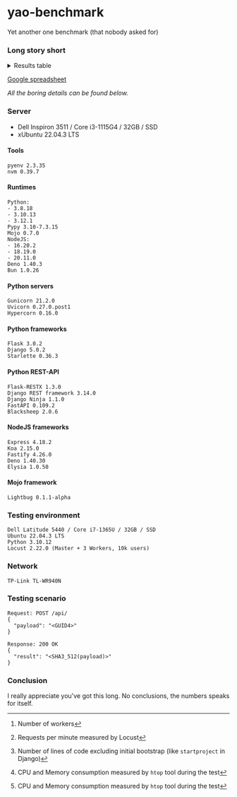 # yao-benchmark
Yet another one benchmark (that nobody asked for)
### Long story short
<details>
<summary>Results table</summary>

| Framework   | Runtime | Server   | W[^1] | RPM[^2] | L[^3] | CPU%[^4] | Mem%[^4] |
|-------------|---------|----------|-------|---------|-------|----------|----------|
| Flask-RESTX | py38    | Gunicorn | 1     | xxx     | xx    | 30        | 10      |
</details>

[Google spreadsheet](https://docs.google.com/spreadsheets/d/1Cojv3-i-Jp5OBe26qyfy-kO59fkgCiZMujKfK0i-G1U/edit?usp=sharing)

*All the boring details can be found below.*

[^1]: Number of workers

[^2]: Requests per minute measured by Locust

[^3]: Number of lines of code excluding initial bootstrap (like `startproject` in Django)

[^4]: CPU and Memory consumption measured by `htop` tool during the test

### Server
- Dell Inspiron 3511 / Core i3-1115G4 / 32GB / SSD
- xUbuntu 22.04.3 LTS
#### Tools
```
pyenv 2.3.35
nvm 0.39.7
```
#### Runtimes
```
Python:
- 3.8.18
- 3.10.13
- 3.12.1
Pypy 3.10-7.3.15
Mojo 0.7.0
NodeJS:
- 16.20.2
- 18.19.0
- 20.11.0
Deno 1.40.3
Bun 1.0.26
```
#### Python servers
```
Gunicorn 21.2.0
Uvicorn 0.27.0.post1
Hypercorn 0.16.0
```
#### Python frameworks
```
Flask 3.0.2
Django 5.0.2
Starlette 0.36.3
```
#### Python REST-API
```
Flask-RESTX 1.3.0
Django REST framework 3.14.0
Django Ninja 1.1.0
FastAPI 0.109.2
Blacksheep 2.0.6
```
#### NodeJS frameworks
```
Express 4.18.2
Koa 2.15.0
Fastify 4.26.0
Deno 1.40.30
Elysia 1.0.50
```
#### Mojo framework
```
Lightbug 0.1.1-alpha
```
### Testing environment
```
Dell Latitude 5440 / Core i7-1365U / 32GB / SSD
Ubuntu 22.04.3 LTS
Python 3.10.12
Locust 2.22.0 (Master + 3 Workers, 10k users)
```
### Network
```
TP-Link TL-WR940N
```
### Testing scenario
```
Request: POST /api/
{
  "payload": "<GUID4>"
}

Response: 200 OK
{
  "result": "<SHA3_512(payload)>"
}
```
### Conclusion
I really appreciate you've got this long. No conclusions, the numbers speaks for itself.
